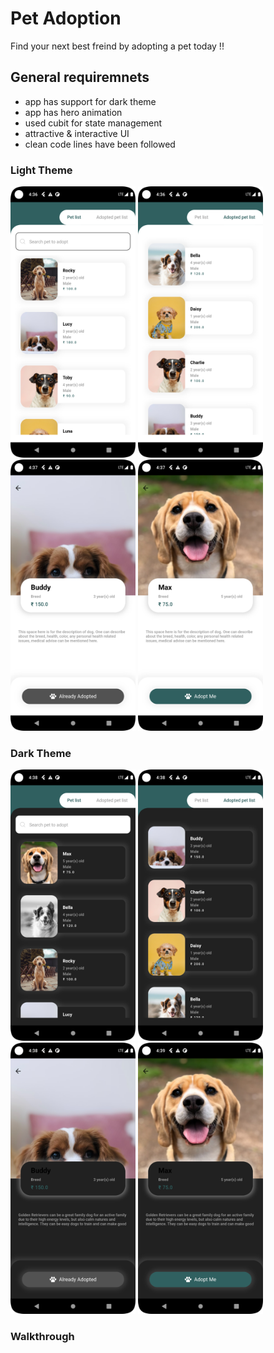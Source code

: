 # Pet Adoption

Find your next best freind by adopting a pet today !!

## General requiremnets
  - app has support for dark theme
  - app has hero animation
  - used cubit for state management
  - attractive & interactive UI
  - clean code lines have been followed
  
 ### Light Theme
  <p float="left">
  <img src="project_snap/ss1.png" width="200" />
  <img src="project_snap/ss2.png" width="200" />
  <img src="project_snap/ss3.png" width="200" />
   <img src="project_snap/ss4.png" width="200" />
</p>


 ### Dark Theme
  <p float="left">
  <img src="project_snap/ss5.png" width="200" />
  <img src="project_snap/ss6.png" width="200" />
  <img src="project_snap/ss7.png" width="200" />
   <img src="project_snap/ss8.png" width="200" />
</p>

### Walkthrough

